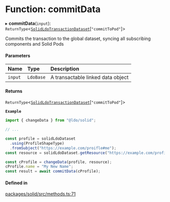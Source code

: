 # Function: commitData

▸ **commitData**(`input`): `ReturnType`\<[`SolidLdoTransactionDataset`](../classes/SolidLdoTransactionDataset.md)[``"commitToPod"``]\>

Commits the transaction to the global dataset, syncing all subscribing
components and Solid Pods

#### Parameters

| Name | Type | Description |
| :------ | :------ | :------ |
| `input` | `LdoBase` | A transactable linked data object |

#### Returns

`ReturnType`\<[`SolidLdoTransactionDataset`](../classes/SolidLdoTransactionDataset.md)[``"commitToPod"``]\>

**`Example`**

```typescript
import { changeData } from "@ldo/solid";

// ...

const profile = solidLdoDataset
  .using(ProfileShapeType)
  .fromSubject("https://example.com/proifle#me");
const resource = solidLdoDataset.getResource("https://example.com/profile");

const cProfile = changeData(profile, resource);
cProfile.name = "My New Name";
const result = await commitData(cProfile);
```

#### Defined in

[packages/solid/src/methods.ts:71](https://github.com/o-development/ldo/blob/e8bb8b1/packages/solid/src/methods.ts#L71)
